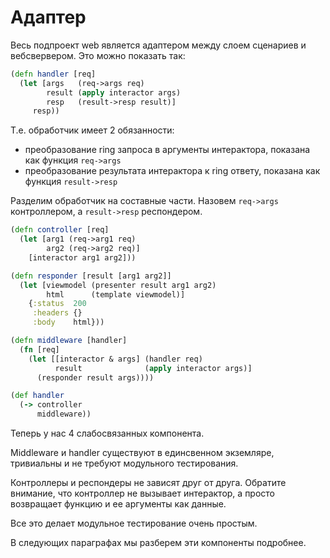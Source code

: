 # Адаптер

Весь подпроект web является адаптером между слоем сценариев и вебсвервером.
Это можно показать так:

```clojure
(defn handler [req]
  (let [args   (req->args req)
        result (apply interactor args)
        resp   (result->resp result)]
     resp))
```

Т.е. обработчик имеет 2 обязанности:
+ преобразование ring запроса в аргументы интерактора, показана как функция `req->args`
+ преобразование результата интерактора к ring ответу, показана как функция `result->resp`

Разделим обработчик на составные части.
Назовем `req->args` контроллером, а `result->resp` респондером.

```clojure
(defn controller [req]
  (let [arg1 (req->arg1 req)
        arg2 (req->arg2 req)]
    [interactor arg1 arg2]))

(defn responder [result [arg1 arg2]]
  (let [viewmodel (presenter result arg1 arg2)
        html      (template viewmodel)]
    {:status  200
     :headers {}
     :body    html}))

(defn middleware [handler]
  (fn [req]
    (let [[interactor & args] (handler req)
          result              (apply interactor args)]
      (responder result args))))

(def handler
  (-> controller
      middleware))
```

Теперь у нас 4 слабосвязанных компонента.

Middleware и handler существуют в единсвенном экземляре, тривиальны и
не требуют модульного тестирования.

Контроллеры и респондеры не зависят друг от друга.
Обратите внимание, что контроллер не вызывает интерактор, а просто
возвращает функцию и ее аргументы как данные.

Все это делает модульное тестирование очень простым.

В следующих параграфах мы разберем эти компоненты подробнее.

